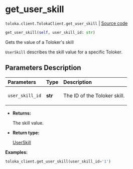 # get_user_skill
`toloka.client.TolokaClient.get_user_skill` | [Source code](https://github.com/Toloka/toloka-kit/blob/v1.1.2/src/client/__init__.py#L3279)

```python
get_user_skill(self, user_skill_id: str)
```

Gets the value of a Toloker's skill


`UserSkill` describes the skill value for a specific Toloker.

## Parameters Description

| Parameters | Type | Description |
| :----------| :----| :-----------|
`user_skill_id`|**str**|<p>The ID of the Toloker skill.</p>

* **Returns:**

  The skill value.

* **Return type:**

  [UserSkill](toloka.client.user_skill.UserSkill.md)

**Examples:**


```python
toloka_client.get_user_skill(user_skill_id='1')
```
